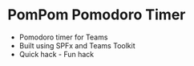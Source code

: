 # PomPom Pomodoro Timer

- Pomodoro timer for Teams
- Built using SPFx and Teams Toolkit
- Quick hack - Fun hack
